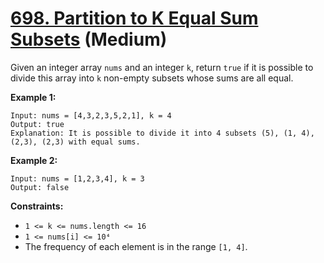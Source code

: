 # [698. Partition to K Equal Sum Subsets][link] (Medium)

[link]: https://leetcode.com/problems/partition-to-k-equal-sum-subsets/

Given an integer array `nums` and an integer `k`, return `true` if it is possible to divide this
array into `k` non-empty subsets whose sums are all equal.

**Example 1:**

```
Input: nums = [4,3,2,3,5,2,1], k = 4
Output: true
Explanation: It is possible to divide it into 4 subsets (5), (1, 4), (2,3), (2,3) with equal sums.
```

**Example 2:**

```
Input: nums = [1,2,3,4], k = 3
Output: false
```

**Constraints:**

- `1 <= k <= nums.length <= 16`
- `1 <= nums[i] <= 10⁴`
- The frequency of each element is in the range `[1, 4]`.
